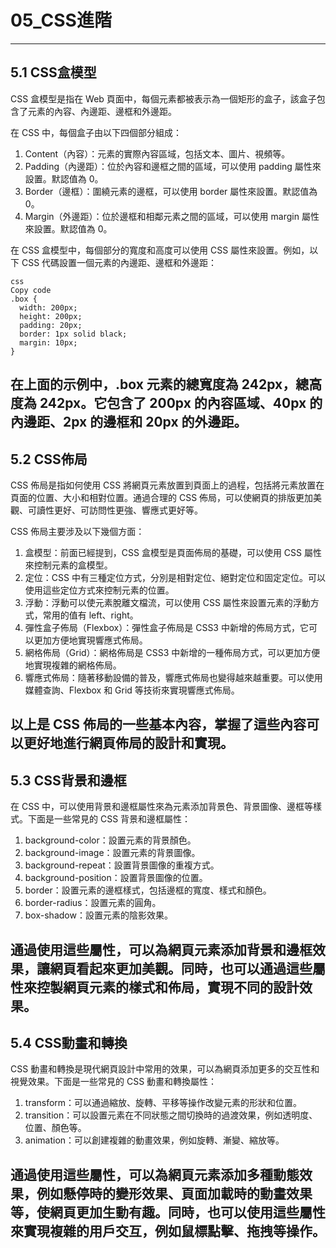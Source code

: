# 05_CSS進階
---

## 5.1 CSS盒模型

CSS 盒模型是指在 Web 頁面中，每個元素都被表示為一個矩形的盒子，該盒子包含了元素的內容、內邊距、邊框和外邊距。

在 CSS 中，每個盒子由以下四個部分組成：

1. Content（內容）：元素的實際內容區域，包括文本、圖片、視頻等。
2. Padding（內邊距）：位於內容和邊框之間的區域，可以使用 padding 屬性來設置。默認值為 0。
3. Border（邊框）：圍繞元素的邊框，可以使用 border 屬性來設置。默認值為 0。
4. Margin（外邊距）：位於邊框和相鄰元素之間的區域，可以使用 margin 屬性來設置。默認值為 0。

在 CSS 盒模型中，每個部分的寬度和高度可以使用 CSS 屬性來設置。例如，以下 CSS 代碼設置一個元素的內邊距、邊框和外邊距：

```
css
Copy code
.box {
  width: 200px;
  height: 200px;
  padding: 20px;
  border: 1px solid black;
  margin: 10px;
}
```
在上面的示例中，.box 元素的總寬度為 242px，總高度為 242px。它包含了 200px 的內容區域、40px 的內邊距、2px 的邊框和 20px 的外邊距。
---


## 5.2 CSS佈局

CSS 佈局是指如何使用 CSS 將網頁元素放置到頁面上的過程，包括將元素放置在頁面的位置、大小和相對位置。通過合理的 CSS 佈局，可以使網頁的排版更加美觀、可讀性更好、可訪問性更強、響應式更好等。

CSS 佈局主要涉及以下幾個方面：

1. 盒模型：前面已經提到，CSS 盒模型是頁面佈局的基礎，可以使用 CSS 屬性來控制元素的盒模型。
2. 定位：CSS 中有三種定位方式，分別是相對定位、絕對定位和固定定位。可以使用這些定位方式來控制元素的位置。
3. 浮動：浮動可以使元素脫離文檔流，可以使用 CSS 屬性來設置元素的浮動方式，常用的值有 left、right。
4. 彈性盒子佈局（Flexbox）：彈性盒子佈局是 CSS3 中新增的佈局方式，它可以更加方便地實現響應式佈局。
5. 網格佈局（Grid）：網格佈局是 CSS3 中新增的一種佈局方式，可以更加方便地實現複雜的網格佈局。
6. 響應式佈局：隨著移動設備的普及，響應式佈局也變得越來越重要。可以使用媒體查詢、Flexbox 和 Grid 等技術來實現響應式佈局。

以上是 CSS 佈局的一些基本內容，掌握了這些內容可以更好地進行網頁佈局的設計和實現。
---


## 5.3 CSS背景和邊框

在 CSS 中，可以使用背景和邊框屬性來為元素添加背景色、背景圖像、邊框等樣式。下面是一些常見的 CSS 背景和邊框屬性：

1. background-color：設置元素的背景顏色。
2. background-image：設置元素的背景圖像。
3. background-repeat：設置背景圖像的重複方式。
4. background-position：設置背景圖像的位置。
5. border：設置元素的邊框樣式，包括邊框的寬度、樣式和顏色。
6. border-radius：設置元素的圓角。
7. box-shadow：設置元素的陰影效果。

通過使用這些屬性，可以為網頁元素添加背景和邊框效果，讓網頁看起來更加美觀。同時，也可以通過這些屬性來控製網頁元素的樣式和佈局，實現不同的設計效果。
---


## 5.4 CSS動畫和轉換

CSS 動畫和轉換是現代網頁設計中常用的效果，可以為網頁添加更多的交互性和視覺效果。下面是一些常見的 CSS 動畫和轉換屬性：

1. transform：可以通過縮放、旋轉、平移等操作改變元素的形狀和位置。
2. transition：可以設置元素在不同狀態之間切換時的過渡效果，例如透明度、位置、顏色等。
3. animation：可以創建複雜的動畫效果，例如旋轉、漸變、縮放等。

通過使用這些屬性，可以為網頁元素添加多種動態效果，例如懸停時的變形效果、頁面加載時的動畫效果等，使網頁更加生動有趣。同時，也可以使用這些屬性來實現複雜的用戶交互，例如鼠標點擊、拖拽等操作。
---